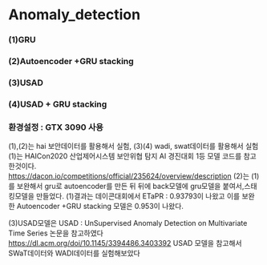 # Anomaly_detection
### (1)GRU
### (2)Autoencoder +GRU stacking
### (3)USAD
### (4)USAD + GRU stacking
### 환경설정 : GTX 3090 사용

(1),(2)는 hai 보안데이터를 활용해서 실험, (3)(4) wadi, swat데이터를 활용해서 실험
(1)는 HAICon2020 산업제어시스템 보안위협 탐지 AI 경진대회 1등 모델 코드를 참고한것이다. https://dacon.io/competitions/official/235624/overview/description 
(2)는 (1)를 보완해서 gru로 autoencoder를 만든 뒤 뒤에 back모델에 gru모델을 붙여서,스태킹모델을 만들었다.
(1)결과는 데이콘대회에서 ETaPR : 0.93793이 나왔고 이를 보완한 Autoencoder +GRU stacking 모델은 0.953이 나왔다. 

(3)USAD모델은 USAD : UnSupervised Anomaly Detection on Multivariate Time Series 논문을 참고하였다 
https://dl.acm.org/doi/10.1145/3394486.3403392
USAD 모델을 참고해서 SWaT데이터와 WADI데이터를 실험해보았다
